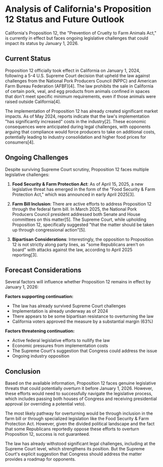 # Analysis of California's Proposition 12 Status and Future Outlook

California's Proposition 12, the "Prevention of Cruelty to Farm Animals Act," is currently in effect but faces ongoing legislative challenges that could impact its status by January 1, 2026.

## Current Status

Proposition 12 officially took effect in California on January 1, 2024, following a 5-4 U.S. Supreme Court decision that upheld the law against challenges from the National Pork Producers Council (NPPC) and American Farm Bureau Federation (AFBF)[4]. The law prohibits the sale in California of certain pork, veal, and egg products from animals confined in spaces that don't meet specific minimum requirements, even if those animals were raised outside California[4].

The implementation of Proposition 12 has already created significant market impacts. As of May 2024, reports indicate that the law's implementation "has significantly increased" costs in the industry[2]. These economic consequences were anticipated during legal challenges, with opponents arguing that compliance would force producers to take on additional costs, potentially leading to industry consolidation and higher food prices for consumers[4].

## Ongoing Challenges

Despite surviving Supreme Court scrutiny, Proposition 12 faces multiple legislative challenges:

1. **Food Security & Farm Protection Act**: As of April 15, 2025, a new legislative threat has emerged in the form of the "Food Security & Farm Protection Act," which was announced in early April 2025[3].

2. **Farm Bill Inclusion**: There are active efforts to address Proposition 12 through the federal farm bill. In March 2025, the National Pork Producers Council president addressed both Senate and House committees on this matter[5]. The Supreme Court, while upholding Proposition 12, specifically suggested "that the matter should be taken up through congressional action"[5].

3. **Bipartisan Considerations**: Interestingly, the opposition to Proposition 12 is not strictly along party lines, as "some Republicans aren't on board" with attacks against the law, according to April 2025 reporting[3].

## Forecast Considerations

Several factors will influence whether Proposition 12 remains in effect by January 1, 2026:

**Factors supporting continuation:**
- The law has already survived Supreme Court challenges
- Implementation is already underway as of 2024
- There appears to be some bipartisan resistance to overturning the law
- California voters approved the measure by a substantial margin (63%)

**Factors threatening continuation:**
- Active federal legislative efforts to nullify the law
- Economic pressures from implementation costs
- The Supreme Court's suggestion that Congress could address the issue
- Ongoing industry opposition

## Conclusion

Based on the available information, Proposition 12 faces genuine legislative threats that could potentially overturn it before January 1, 2026. However, these efforts would need to successfully navigate the legislative process, which includes passing both houses of Congress and receiving presidential approval (or overriding a potential veto).

The most likely pathway for overturning would be through inclusion in the farm bill or through specialized legislation like the Food Security & Farm Protection Act. However, given the divided political landscape and the fact that some Republicans reportedly oppose these efforts to overturn Proposition 12, success is not guaranteed.

The law has already withstood significant legal challenges, including at the Supreme Court level, which strengthens its position. But the Supreme Court's explicit suggestion that Congress should address the matter provides a roadmap for opponents.